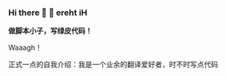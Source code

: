 ### Hi there 👋 👋 ereht iH
**做脚本小子，写绿皮代码！**

Waaagh！

正式一点的自我介绍：我是一个业余的翻译爱好者，时不时写点代码

<!--
**shudorcl/shudorcl** is a ✨ _special_ ✨ repository because its `README.md` (this file) appears on your GitHub profile.
Here are some ideas to get you started:

- 🔭 I’m currently working on ...
- 🌱 I’m currently learning ...
- 👯 I’m looking to collaborate on ...
- 🤔 I’m looking for help with ...
- 💬 Ask me about ...
- 📫 How to reach me: ...
- 😄 Pronouns: ...
- ⚡ Fun fact: ...
-->
